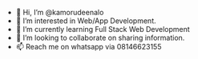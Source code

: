 - 👋 Hi, I’m @kamorudeenalo
- 👀 I’m interested in Web/App Development.
- 🌱 I’m currently learning Full Stack Web Development
- 💞️ I’m looking to collaborate on sharing information.
- 📫 Reach me on whatsapp via 08146623155

<!---
kamorudeenalo/kamorudeenalo is a ✨ special ✨ repository because its `README.md` (this file) appears on your GitHub profile.
You can click the Preview link to take a look at your changes.
--->
